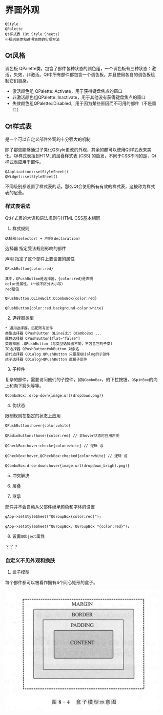 # 界面外观

```
QStyle
QPalette
Qt样式表 (Qt Style Sheets)
不规则窗体和透明窗体的实现方法
```

## Qt风格

调色板 QPalette类，包含了部件各种状态的颜色组，一个调色板有三种状态：激活，失效，非激活。Qt中所有部件都包含一个调色板，并且使用各自的调色板绘制它们自身。

- 激活颜色组 QPalette::Activate，用于获得键盘焦点的窗口
- 非激活颜色组QPalette::Inactivate，用于其他没有获得键盘焦点的窗口
- 失效颜色组QPalette::Disabled，用于因为某些原因而不可用的部件（不是窗口）

## Qt样式表

是一个可以自定义部件外观的十分强大的机制

除了那些能够通过子类化QStyle更改的外观，其余的都可以使用Qt样式表来美化。Qt样式表搜到HTML的层叠样式表 (CSS) 的启发，不同于CSS不同的是，Qt样式表应用于部件。

```
QApplication::setStyleSheet()
QWidget::setStyleSheet()
```

不同级别都设置了样式表的话，那么Qt会使用所有有效的样式表，这被称为样式表的层叠。

### 样式表语法

Qt样式表的术语和语法规则与HTML CSS基本相同

1. 样式规则

```
选择器(selector) + 声明(declaration)
```

选择器 指定受该规则影响的部件

声明 指定了这个部件上要设置的属性

```
QPushButton{color:red}

其中，QPushButton是选择器，{color:red}是声明
color是属性，（一般不区分大小写）
red是值
```



```
QPushButton,QLineEdit,QComboBox{color:red}

QPushButton{color:red;background-color:white}
```

2. 选择器类型

```
* 通用选择器，匹配所有部件
类型选择器 QPushButton QLineEdit QComboBox ...
属性选择器 QPushButton[flat="false"]
类选择器 .QPushButton (与类型选择器不同，不包含它的子类)
ID选择器 QPushButton#okButton 对象名
后代选择器 QDialog QPushButton 只要是QDialog的子部件
孩子选择器 QDialog>QPushButton 直接子部件
```

3. 子控件

复杂的部件，需要访问他们的子控件，如`QComboBox`，的下拉按钮，`QSpinBox`的向上和向下箭头等等。

```
QComboBox::drop-down{image:url(dropdown.png)}
```

4. 伪状态

限制规则在指定的状态上应用

```
QPushButton:hover{color:white}

QRadioButton:!hover{color:red} // 非hover状态时应用声明

QCheckBox:hover:checke{color:white} // 逻辑 与

QCheckBox:hover,QCheckBox:checked{color:white} // 逻辑 或

QComboBox:drop-down:hover{image:url(dropdown_bright.png)}
```

5. 冲突解决

6. 层叠
7. 继承

部件并不会自动从父部件继承颜色和字体的设置

```
qApp->setStyleSheet("QGroupBox{color:red}");

qApp->setStyleSheet("QGroupBox, QGroupBox *{color:red}");
```

8. 设置`QObject`属性

？？？

### 自定义不见外观和换肤

1. 盒子模型

每个部件都可以被看作拥有4个同心矩形的盒子。

![the box model](images/the-box-model.png)

